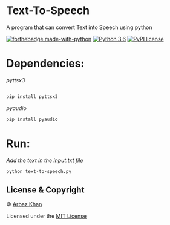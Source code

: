 # Text-To-Speech
A program that can convert Text into Speech using python

[![forthebadge made-with-python](http://ForTheBadge.com/images/badges/made-with-python.svg)](https://www.python.org/)                  [![Python 3.6](https://img.shields.io/badge/python-3.6-blue.svg)](https://www.python.org/downloads/release/python-360/)          [![PyPI license](https://img.shields.io/pypi/l/ansicolortags.svg)](https://pypi.python.org/pypi/ansicolortags/)

# Dependencies:

*pyttsx3*
```python

pip install pyttsx3
```
*pyaudio*
```python
pip install pyaudio
```


# Run:
*Add the text in the input.txt file*

```
python text-to-speech.py
```

## License & Copyright
© [Arbaz Khan](https://arbazkhan4712.github.io/Contact.html)

Licensed under the [MIT License](License)

